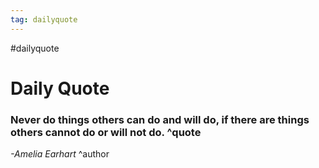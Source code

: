 ```yaml
---
tag: dailyquote
---
```


#dailyquote

# Daily Quote

### Never do things others can do and will do, if there are things others cannot do or will not do. ^quote
*-Amelia Earhart* ^author
